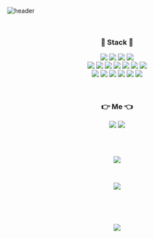 ![header](https://capsule-render.vercel.app/api?type=soft&color=auto&height=150&section=header&text=Sungho%20Park&fontSize=90&animation=fadeIn)

<br>
<h3 align="center"> 🔨 Stack 🔧 </h3>

<p align="center">
  <img src="https://img.shields.io/badge/Java-007396?style=flat&logo=Java&logoColor=white"/>
  <img src="https://img.shields.io/badge/JavaScript-F7DF1E?style=flat&logo=JavaScript&logoColor=white"/>
  <img src="https://img.shields.io/badge/HTML5-E34F26?style=flat&logo=Html5&logoColor=white"/>
  <img src="https://img.shields.io/badge/CSS3-1572B6?style=flat&logo=Css3&logoColor=white"/>
  <br>
  <img src="https://img.shields.io/badge/Spring-6DB33F?style=flat&logo=Spring&logoColor=white"/>
  <img src="https://img.shields.io/badge/SpringBoot-6DB33F?style=flat&logo=SpringBoot&logoColor=white"/>
  <img src="https://img.shields.io/badge/MySQL-4479A1?style=flat&logo=Mysql&logoColor=white"/>
  <img src="https://img.shields.io/badge/MariaDB-003545?style=flat&logo=MariaDB&logoColor=white"/>
  <img src="https://img.shields.io/badge/WebRTC-333333?style=flat&logo=WebRTC&logoColor=white"/>
  <img src="https://img.shields.io/badge/Hibernate-59666C?style=flat&logo=Hibernate&logoColor=white"/>
  <img src="https://img.shields.io/badge/Vue.js-4FC08D?style=flat&logo=Vue.js&logoColor=white"/>
  <br>
  <img src="https://img.shields.io/badge/Swagger-85EA2D?style=flat&logo=Swagger&logoColor=white"/>
  <img src="https://img.shields.io/badge/AWS-232F3E?style=flat&logo=AmazonAws&logoColor=white"/>
  <img src="https://img.shields.io/badge/Jenkins-D24939?style=flat&logo=Jenkins&logoColor=white"/>
  <img src="https://img.shields.io/badge/Jira-0052CC?style=flat&logo=Jira&logoColor=white"/>
  <img src="https://img.shields.io/badge/Nginx-009639?style=flat&logo=Nginx&logoColor=white"/>
  <img src="https://img.shields.io/badge/Firebase-FFCA28?style=flat&logo=Firebase&logoColor=white"/>
</p>
<br>

<h3 align="center"> 👉  Me  👈 </h3>
<p align="center">
  <a href="https://velog.io/@solser12"><img src="https://img.shields.io/badge/Blog-11B48A?style=flat-square&logo=Vimeo&logoColor=white&link=https://velog.io/@solser12"/></a>
  <a href="mailto:solser1526@gmail.com"><img src="https://img.shields.io/badge/Gmail-EA4335?style=flat-square&logo=Gmail&logoColor=white&link=solser1526@gmail.com"/></a>
</p>

<br><br>
<p align="center">
  <img src="https://github-readme-stats.vercel.app/api?username=solser12&show_icons=true&theme=onedark">
</p>

<br>
<p align="center">
  <a href="https://solved.ac/solser12" target="_blank"><img src="http://mazassumnida.wtf/api/v2/generate_badge?boj=solser12"></a>
</p>

<br><br><br>
<p align="center">
  <img src="https://hits.seeyoufarm.com/api/count/incr/badge.svg?url=https%3A%2F%2Fgithub.com%2Fsolser12&count_bg=%2379C83D&title_bg=%23555555&icon=&icon_color=%23E7E7E7&title=hits&edge_flat=false"/></a>
</p>
<!--
**solser12/solser12** is a ✨ _special_ ✨ repository because its `README.md` (this file) appears on your GitHub profile.

Here are some ideas to get you started:

- 🔭 I’m currently working on ...
- 🌱 I’m currently learning ...
- 👯 I’m looking to collaborate on ...
- 🤔 I’m looking for help with ...
- 💬 Ask me about ...
- 📫 How to reach me: ...
- 😄 Pronouns: ...
- ⚡ Fun fact: ...
-->
